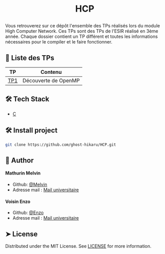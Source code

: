 # <p align="center">HCP</p>

Vous retrouverez sur ce dépôt l'ensemble des TPs réalisés lors du module High Computer Network. Ces TPs sont des TPs de l'ESIR réalisé en 3ème année. Chaque dossier contient un TP différent et toutes les informations nécessaires pour le compiler et le faire fonctionner.

## 📱 Liste des TPs
| TP | Contenu | 
| -------- | -------- | 
| [TP1](https://github.com/ghost-hikaru/HCP/blob/main/TP1/OpenMPbeginners.c)    | Découverte de OpenMP |

## 🛠️ Tech Stack
- [C](https://www.open-std.org/jtc1/sc22/wg14/)

## 🛠️ Install project    
```bash
git clone https://github.com/ghost-hikaru/HCP.git
```

## 🙇 Author
#### Mathurin Melvin
- Github: [@Melvin](https://github.com/ghost-hikaru)
- Adresse mail : [Mail universitaire](melvin.mathurin@etudiant.univ-rennes.fr)
#### Voisin Enzo
- Github: [@Enzo](https://github.com/Slonev0)
- Adresse mail : [Mail universitaire](enzo.voisin@etudiant.univ-rennes.fr)
        
## ➤ License
Distributed under the MIT License. See [LICENSE](LICENSE) for more information.
